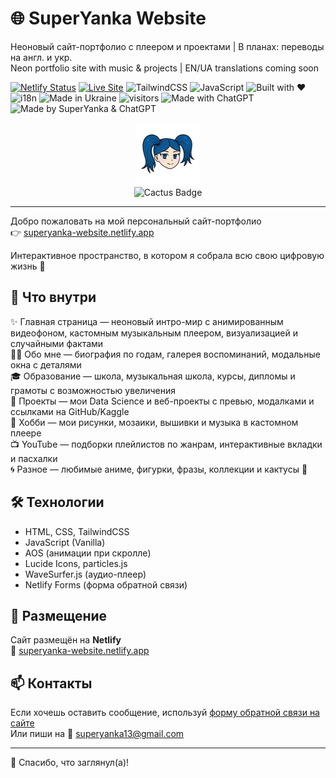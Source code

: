 # 🌐 SuperYanka Website

Неоновый сайт-портфолио с плеером и проектами | В планах: переводы на англ. и укр.  
Neon portfolio site with music & projects | EN/UA translations coming soon

[![Netlify Status](https://api.netlify.com/api/v1/badges/29386dd1-1f83-4e45-be06-6b40ae9fe1f0/deploy-status)](https://app.netlify.com/sites/superyanka-website/deploys)
[![Live Site](https://img.shields.io/website?url=https%3A%2F%2Fsuperyanka-website.netlify.app&style=flat&logo=netlify)](https://superyanka-website.netlify.app)
![TailwindCSS](https://img.shields.io/badge/TailwindCSS-38B2AC?style=flat&logo=tailwind-css&logoColor=white)
![JavaScript](https://img.shields.io/badge/JavaScript-F7DF1E?style=flat&logo=javascript&logoColor=black)
![Built with ❤️](https://img.shields.io/badge/Built%20with-%E2%9D%A4-red)
![i18n](https://img.shields.io/badge/Localization-in%20progress-blueviolet?logo=translate)
![Made in Ukraine](https://img.shields.io/badge/Made%20in-Ukraine-005BBB?logo=flag&labelColor=FFD500)
![visitors](https://visitor-badge.laobi.icu/badge?page_id=SuperYanka.superyanka-website)
![Made with ChatGPT](https://img.shields.io/badge/Made%20with-ChatGPT-00b26a?logo=openai&logoColor=white&style=for-the-badge)
![Made by SuperYanka & ChatGPT](https://img.shields.io/badge/Made%20by-SuperYanka%20%26%20ChatGPT-00ffe1?logo=openai&logoColor=black&style=flat-square)

<p align="center">
  <img src="assets/avatars/logo.png" width="100" alt="SuperYanka Logo"/>
  <br>
  <img src="https://img.shields.io/badge/Made%20by-SuperYanka-%2300ffe1?style=for-the-badge&logo=data:image/png;base64,iVBORw0KGgoAAAANSUhEUgAAABAAAAAQCAQAAAC1+jfqAAAAZklEQVR4AWMYvXLlypU/w8DAwKigDhRmKAwMDCwYd1KqNHe/du1azWBgYICoy9evX8O7du4fo6GiMwsLCgkZGRogIuLi4j9+/c/hZGRkQgZGRmgAoODAwMD/z9xMTAwMKD7//+fQAygbAAXRC9tZt9k7gAAAABJRU5ErkJggg==" alt="Cactus Badge" />
</p>


---


Добро пожаловать на мой персональный сайт-портфолио  
👉 [superyanka-website.netlify.app](https://superyanka-website.netlify.app)

Интерактивное пространство, в котором я собрала всю свою цифровую жизнь 💫


## 🔮 Что внутри

✨ Главная страница — неоновый интро-мир с анимированным видеофоном, кастомным музыкальным плеером, визуализацией и случайными фактами  
🧍‍♀️ Обо мне — биография по годам, галерея воспоминаний, модальные окна с деталями  
🎓 Образование — школа, музыкальная школа, курсы, дипломы и грамоты с возможностью увеличения  
📁 Проекты — мои Data Science и веб-проекты с превью, модалками и ссылками на GitHub/Kaggle  
🎨 Хобби — мои рисунки, мозаики, вышивки и музыка в кастомном плеере  
📺 YouTube — подборки плейлистов по жанрам, интерактивные вкладки и пасхалки  
🌀 Разное — любимые аниме, фигурки, фразы, коллекции и кактусы 🌵

## 🛠️ Технологии

- HTML, CSS, TailwindCSS
- JavaScript (Vanilla)
- AOS (анимации при скролле)
- Lucide Icons, particles.js
- WaveSurfer.js (аудио-плеер)
- Netlify Forms (форма обратной связи)

## 🚀 Размещение

Сайт размещён на **Netlify**  
🔗 [superyanka-website.netlify.app](https://superyanka-website.netlify.app)

## 📫 Контакты

Если хочешь оставить сообщение, используй [форму обратной связи на сайте](https://superyanka-website.netlify.app/#contact)  
Или пиши на 📧 superyanka13@gmail.com

---

🧡 Спасибо, что заглянул(а)!
